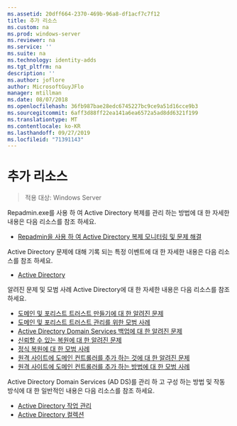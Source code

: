 ```yaml
---
ms.assetid: 20dff664-2370-469b-96a8-df1acf7c7f12
title: 추가 리소스
ms.custom: na
ms.prod: windows-server
ms.reviewer: na
ms.service: ''
ms.suite: na
ms.technology: identity-adds
ms.tgt_pltfrm: na
description: ''
ms.author: joflore
author: MicrosoftGuyJFlo
manager: mtillman
ms.date: 08/07/2018
ms.openlocfilehash: 36fb987bae28edc6745227bc9ce9a51d16cce9b3
ms.sourcegitcommit: 6aff3d88ff22ea141a6ea6572a5ad8dd6321f199
ms.translationtype: MT
ms.contentlocale: ko-KR
ms.lasthandoff: 09/27/2019
ms.locfileid: "71391143"
---
```

# <a name="additional-resources"></a>추가 리소스

>적용 대상: Windows Server

Repadmin.exe를 사용 하 여 Active Directory 복제를 관리 하는 방법에 대 한 자세한 내용은 다음 리소스를 참조 하세요. 

- [Repadmin을 사용 하 여 Active Directory 복제 모니터링 및 문제 해결](https://go.microsoft.com/fwlink/?LinkId=122830)

Active Directory 문제에 대해 기록 되는 특정 이벤트에 대 한 자세한 내용은 다음 리소스를 참조 하세요.

- [Active Directory](https://go.microsoft.com/fwlink/?LinkId=122877)

알려진 문제 및 모범 사례 Active Directory에 대 한 자세한 내용은 다음 리소스를 참조 하세요.

- [도메인 및 포리스트 트러스트 만들기에 대 한 알려진 문제](https://go.microsoft.com/fwlink/?LinkId=128784)
- [도메인 및 포리스트 트러스트 관리를 위한 모범 사례](https://go.microsoft.com/fwlink/?LinkId=128785)
- [Active Directory Domain Services 백업에 대 한 알려진 문제](https://go.microsoft.com/fwlink/?LinkId=128793)
- [신뢰할 수 있는 복원에 대 한 알려진 문제](https://go.microsoft.com/fwlink/?LinkId=128788)
- [정식 복원에 대 한 모범 사례](https://go.microsoft.com/fwlink/?LinkId=128791) 
- [원격 사이트에 도메인 컨트롤러를 추가 하는 것에 대 한 알려진 문제](https://go.microsoft.com/fwlink/?LinkId=128794)
- [원격 사이트에 도메인 컨트롤러를 추가 하는 방법에 대 한 모범 사례](https://go.microsoft.com/fwlink/?LinkId=128796)

Active Directory Domain Services (AD DS)를 관리 하 고 구성 하는 방법 및 작동 방식에 대 한 일반적인 내용은 다음 리소스를 참조 하세요.

- [Active Directory 작업 관리](https://go.microsoft.com/fwlink/?LinkId=128798)
- [Active Directory 컬렉션](https://go.microsoft.com/fwlink/?LinkId=34157)